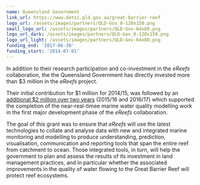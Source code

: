 ```yaml
---
name: Queensland Government
link_url: https://www.detsi.qld.gov.au/great-barrier-reef
logo_url: /assets/images/partners/QLD-Gov_0-120x150.png
small_logo_url: /assets/images/partners/QLD-Gov-64x80.png
logo_url_dark: /assets/images/partners/QLD-Gov_0-120x150.png
logo_url_light: /assets/images/partners/QLD-Gov-64x80.png
funding_end: '2017-06-30'
funding_start: '2014-07-01'
---
```


In addition to their research participation and co-investment in the *eReefs* collaboration, the the Queensland Government has directly invested more than $3 million in the *eReefs* project.

Their initial contribution for $1 million for 2014/15, was followed by an [additional $2 million over two years](https://documents.parliament.qld.gov.au/speeches/spk2015/Steven_Miles-Mount%20Coot-tha-20150715-591299205351.pdf) (2015/16 and 2016/17) which supported the completion
of the near-real-timee marine water quality modelling work in the first major development phase of the *eReefs* collaboration.

The goal of this grant was to ensure that *eReefs* will use the latest technologies to collate and analyse data with new and integrated marine
monitoring and modelling to produce understanding, prediction, visualisation, communication and reporting tools that span the entire reef
from catchment to ocean.   Those integrated tools, in turn, will help the government to plan and assess the results of its investment in
land management practices, and in particular whether the associated improvements in the quality of water flowing to the Great Barrier Reef
will protect reef ecosystems.
